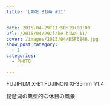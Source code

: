 ```yaml
---
title: 'LAKE BIWA #11'


date: 2015-04-29T11:50:19+00:00
url: /2015/04/29/lake-biwa-11/
cover: /images/2015/04/DSF6846.jpg
show_post_category:
  - 1
categories:
  - PHOTO

---
```

FUJIFILM X-E1 FUJINON XF35mm f/1.4

琵琶湖の典型的な休日の風景
